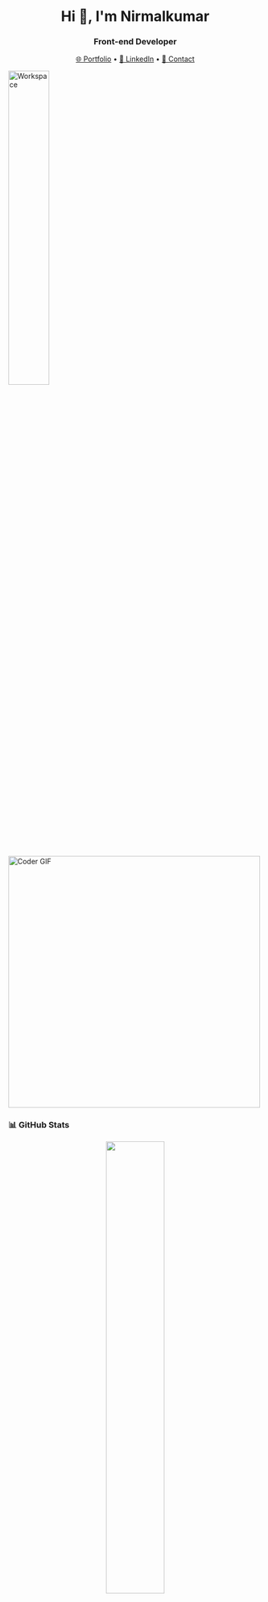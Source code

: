 <h1 align="center">Hi 👋, I'm Nirmalkumar</h1>
<h3 align="center">Front-end Developer </h3>

<p align="center">
  <a href="https://[your-portfolio-link.com](https://nirmalkumarofllll.github.io/Portfolio/)" target="_blank">🌐 Portfolio</a> •
  <a href="www.linkedin.com/in/nirmalkumarp-ofllll" target="_blank">💼 LinkedIn</a> •
  <a href="mailto:nirmal2404620@gmail.com">📧 Contact</a>
</p>


<img src="https://github.com/SP-XD/SP-XD/blob/main/images/dev-working_rounded.gif?raw=true" href="https://github.com/sp-xd" alt="Workspace"  width="40%"/><br> 
  <img src="https://media.giphy.com/media/SWoSkN6DxTszqIKEqv/giphy.gif" alt="Coder GIF" width="500">

### 📊 GitHub Stats  
<p align="center">

  <img src="https://github-readme-stats.vercel.app/api?username=Rishi-Sudhakar&show_icons=true&theme=tokyonight" width="48%" />
</p>

---

### 🛠️ Tech Stack  

#### 👨‍💻 Programming Languages  
![C](https://img.shields.io/badge/C-00599C?style=for-the-badge&logo=c&logoColor=white)  
![C++](https://img.shields.io/badge/C%2B%2B-00599C?style=for-the-badge&logo=c%2B%2B&logoColor=white)  
![Python](https://img.shields.io/badge/Python-3776AB?style=for-the-badge&logo=python&logoColor=white)  
![SQL](https://img.shields.io/badge/SQL-4479A1?style=for-the-badge&logo=postgresql&logoColor=white)  

#### 🎨 Frontend  
![HTML](https://img.shields.io/badge/HTML5-E34F26?style=for-the-badge&logo=html5&logoColor=white)  
![CSS](https://img.shields.io/badge/CSS3-1572B6?style=for-the-badge&logo=css3&logoColor=white)  
![JavaScript](https://img.shields.io/badge/JavaScript-F7DF1E?style=for-the-badge&logo=javascript&logoColor=black)  

#### ☁️ Cloud Platforms  
![AWS](https://img.shields.io/badge/AWS-232F3E?style=for-the-badge&logo=amazon-aws&logoColor=white)  
![Firebase](https://img.shields.io/badge/Firebase-FFCA28?style=for-the-badge&logo=firebase&logoColor=black)  
![Vercel](https://img.shields.io/badge/Vercel-000000?style=for-the-badge&logo=vercel&logoColor=white)  

---

### 📫 Get in Touch  
💬 Feel free to **reach out** for collaborations, discussions, or just to say hi!  

📧 **Email:** nirmal2404620@gmail.com 
📌 **Portfolio:** [your-portfolio-link.com](https://your-portfolio-link.com)  
💼 **LinkedIn:** [linkedin.com/in/your-profile](https://linkedin.com/in/your-profile)  

---

⭐ **If you like my work, consider giving my repositories a star!** 🚀  
